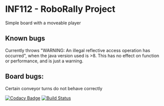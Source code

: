 # INF112 - RoboRally Project
Simple board with a moveable player 

## Known bugs
Currently throws "WARNING: An illegal reflective access operation has occurred", 
when the java version used is >8. This has no effect on function or performance, and is just a warning.

## Board bugs:
Certain conveyor turns do not behave correctly

[![Codacy Badge](https://api.codacy.com/project/badge/Grade/afeb6024171343a28fc70e9716c107b3)](https://app.codacy.com/gh/inf112-v20/nullpointerexception?utm_source=github.com&utm_medium=referral&utm_content=inf112-v20/nullpointerexception&utm_campaign=Badge_Grade_Settings)
[![Build Status](https://travis-ci.com/inf112-v20/nullpointerexception.svg?branch=master)](https://travis-ci.com/inf112-v20/nullpointerexception)
